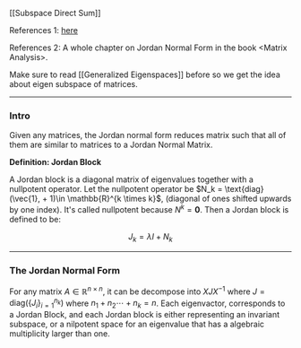 [[Subspace Direct Sum]]

References 1: [here](https://www.maths.tcd.ie/~vdots/teaching/files/MA1111+1212-0809/113jord.pdf)

References 2: A whole chapter on Jordan Normal Form in the book \<Matrix Analysis\>. 

Make sure to read [[Generalized Eigenspaces]] before so we get the idea about eigen subspace of matrices. 

---
### **Intro**

Given any matrices, the Jordan normal form reduces matrix such that all of them are similar to matrices to a Jordan Normal Matrix. 

**Definition: Jordan Block**

A Jordan block is a diagonal matrix of eigenvalues together with a nullpotent operator. Let the nullpotent operator be $N_k = \text{diag}(\vec{1}, + 1)\in \mathbb{R}^{k \times k}$, (diagonal of ones shifted upwards by one index). It's called nullpotent because $N^{k} = \mathbf{0}$. Then a Jordan block is defined to be: 

$$
J_k = \lambda I + N_k
$$


---
### **The Jordan Normal Form**

For any matrix $A \in \mathbb{R}^{n\times n}$, it can be decompose into $XJX^{-1}$ where $J = \text{diag}(\{J_i\}_{i = 1}^{n_k})$ where $n_1 + n_2 \cdots + n_{k} = n$. Each eigenvactor, corresponds to a Jordan Block, and each Jordan block is either representing an invariant subspace, or a nilpotent space for an eigenvalue that has a algebraic multiplicity larger than one. 




